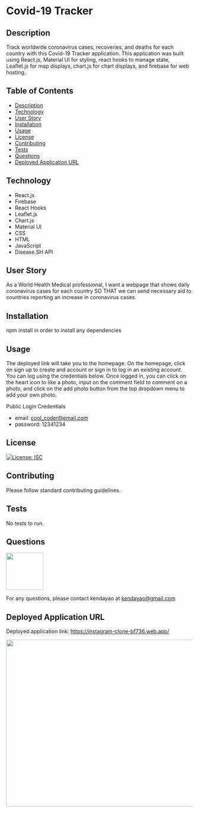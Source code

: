 # Covid-19 Tracker

## Description

Track worldwide coronavirus cases, recoveries, and deaths for each country with this Covid-19 Tracker application. This application was built using React.js, Material UI for styling, react hooks to manage state, Leaflet.js for map displays, chart.js for chart displays, and firebase for web hosting.

## Table of Contents

- [Description](#description)
- [Technology](#technology)
- [User Story](#user-story)
- [Installation](#installation)
- [Usage](#usage)
- [License](#license)
- [Contributing](#contributing)
- [Tests](#tests)
- [Questions](#questions)
- [Deployed Application URL](#deployed-application-URL)

## Technology

- React.js
- Firebase
- React Hooks
- Leaflet.js
- Chart.js
- Material UI
- CSS
- HTML
- JavaScript
- Disease.SH API

## User Story

As a World Health Medical professional, I want a webpage that shows daily coronavirus cases for each country SO THAT we can send necessary aid to countries reporting an increase in coronavirus cases.

## Installation

npm install in order to install any dependencies

## Usage

The deployed link will take you to the homepage. On the homepage, click on sign up to create and account or sign in to log in an existing account. You can log using the credentials below. Once logged in, you can click on the heart icon to like a photo, input on the comment field to comment on a photo, and click on the add photo button from the top dropdown menu to add your own photo.

Public Login Credentials

- email: cool_coder@email.com
- password: 12341234

## License

[![License: ISC](https://img.shields.io/badge/License-ISC-blue.svg)](https://opensource.org/licenses/ISC)

## Contributing

Please follow standard contributing guidelines.

## Tests

No tests to run.

## Questions

<img src="https://avatars3.githubusercontent.com/u/62568395?v=4" width="100" height="100">

For any questions, please contact kendayao at kendayao@gmail.com

## Deployed Application URL

Deployed application link: https://instagram-clone-bf736.web.app/

<img src="public/instagram-clone.png" width="600" height="450">

